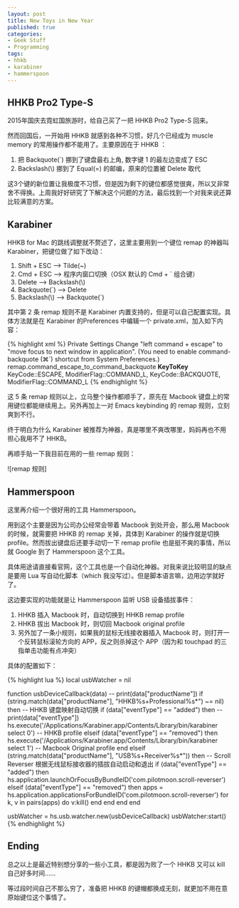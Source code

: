 ```yaml
---
layout: post
title: New Toys in New Year
published: true
categories:
- Geek Stuff
- Programming
tags:
- hhkb
- karabiner
- hammerspoon
---
```


## HHKB Pro2 Type-S

2015年国庆去霓虹国旅游时，给自己买了一把 HHKB Pro2 Type-S 回来。

然而回国后，一开始用 HHKB 就感到各种不习惯，好几个已经成为 muscle memory 的常用操作都不能用了。主要原因在于 HHKB ：

1. 把 Backquote(`) 挪到了键盘最右上角, 数字键 1 的最左边变成了 ESC
2. Backslash(\\) 挪到了 Equal(=) 的邮编，原来的位置被 Delete 取代

这3个键的新位置让我极度不习惯，但是因为剩下的键位都感觉很爽，所以又非常舍不得换。上周我好好研究了下解决这个问题的方法，最后找到一个对我来说还算比较满意的方案。

## Karabiner

HHKB for Mac 的跳线调整就不赘述了，这里主要用到一个键位 remap 的神器叫 Karabiner，把键位做了如下改动：

1. Shift + ESC --> Tilde(~)
2. Cmd + ESC --> 程序内窗口切换（OSX 默认的 Cmd + ` 组合键）
3. Delete --> Backslash(\\)
4. Backquote(`) --> Delete
5. Backslash(\\) --> Backquote(`)

其中第 2 条 remap 规则不是 Karabiner 内置支持的，但是可以自己配置实现。具体方法就是在 Karabiner 的Preferences 中编辑一个 private.xml，加入如下内容：

{% highlight xml %}
  <item><name>Private Settings</name>
    <item>
      <name>Change "left command + escape" to "move focus to next window in application".</name>
      <appendix>(You need to enable command-backquote (⌘`) shortcut from System Preferences.)</appendix>
      <identifier>remap.command_escape_to_command_backquote</identifier>
      <autogen>
        __KeyToKey__
        KeyCode::ESCAPE, ModifierFlag::COMMAND_L,
        KeyCode::BACKQUOTE, ModifierFlag::COMMAND_L
      </autogen>
    </item>
  </item>
{% endhighlight %}

这 5 条 remap 规则以上，立马整个操作都顺手了，原先在 Macbook 键盘上的常用键位都能继续用上。另外再加上一对 Emacs keybinding 的 remap 规则，立刻爽到不行。

终于明白为什么 Karabiner 被推荐为神器，真是哪里不爽改哪里，妈妈再也不用担心我用不了 HHKB。

再顺手贴一下我目前在用的一些 remap 规则：

![remap 规则]

## Hammerspoon

这里再介绍一个很好用的工具 Hammerspoon。

用到这个主要是因为公司办公经常会带着 Macbook 到处开会，那么用 Macbook 的时候，就需要把 HHKB 的 remap 关掉，具体到 Karabiner 的操作就是切换 profile。然而拔出键盘后还要手动切一下 remap profile 也是挺不爽的事情，所以就 Google 到了 Hammerspoon 这个工具。

具体用途请直接看官网，这个工具也是一个自动化神器。对我来说比较明显的缺点是要用 Lua 写自动化脚本（which 我没写过）。但是脚本语言嘛，边用边学就好了。

这边要实现的功能就是让 Hammerspoon 监听 USB 设备插拔事件：

1. HHKB 插入 Macbook 时，自动切换到 HHKB remap profile
2. HHKB 拔出 Macbook 时，则切回 Macbook original profile
3. 另外加了一条小规则，如果我的鼠标无线接收器插入 Macbook 时，则打开一个反转鼠标滚轮方向的 APP，反之则杀掉这个 APP（因为和 touchpad 的三指单击功能有点冲突）

具体的配置如下：

{% highlight lua %}
local usbWatcher = nil

function usbDeviceCallback(data)
    -- print(data["productName"])
    if (string.match(data["productName"], "HHKB%s+Professional%s*") ~= nil) then
        -- HHKB 键盘映射自动切换
        if (data["eventType"] == "added") then
	    -- print(data["eventType"])
	    hs.execute('/Applications/Karabiner.app/Contents/Library/bin/karabiner select 0') -- HHKB profile
        elseif (data["eventType"] == "removed") then
	    hs.execute('/Applications/Karabiner.app/Contents/Library/bin/karabiner select 1') -- Macbook Original profile
        end
    elseif (string.match(data["productName"], "USB%s+Receiver%s*")) then
    	-- Scroll Reverser 根据无线鼠标接收器的插拔自动启动和退出
        if (data["eventType"] == "added") then
	    hs.application.launchOrFocusByBundleID('com.pilotmoon.scroll-reverser')
	elseif (data["eventType"] == "removed") then
	   apps = hs.application.applicationsForBundleID('com.pilotmoon.scroll-reverser')
	   for k, v in pairs(apps) do
	       v:kill()
	   end
	end
    end
end

usbWatcher = hs.usb.watcher.new(usbDeviceCallback)
usbWatcher:start()
{% endhighlight %}

## Ending

总之以上是最近特别想分享的一些小工具，都是因为败了一个 HHKB 又可以 kill 自己好多时间……

等过段时间自己不那么穷了，准备把 HHKB 的键帽都换成无刻，就更加不用在意原始键位这个事情了。